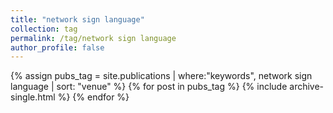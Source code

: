 ```yaml
---
title: "network sign language"
collection: tag
permalink: /tag/network sign language
author_profile: false
---
```

{% assign pubs_tag = site.publications | where:"keywords", network sign language | sort: "venue" %}
{% for post in pubs_tag %}
  {% include archive-single.html %}
{% endfor %}